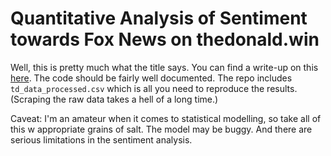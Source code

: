 # Quantitative Analysis of Sentiment towards Fox News on thedonald.win

Well, this is pretty much what the title says. You can find a write-up on this [here](https://www.erichgrunewald.com/posts/did-thedonald-win-turn-agains-fox-news-after-the-election/). The code should be fairly well documented. The repo includes `td_data_processed.csv` which is all you need to reproduce the results. (Scraping the raw data takes a hell of a long time.)

Caveat: I'm an amateur when it comes to statistical modelling, so take all of this w appropriate grains of salt. The model may be buggy. And there are serious limitations in the sentiment analysis.
